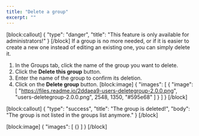```yaml
---
title: "Delete a group"
excerpt: ""
---
```

[block:callout]
{
  "type": "danger",
  "title": "This feature is only available for administrators!"
}
[/block]
If a group is no more needed, or if it is easier to create a new one instead of editing an existing one, you can simply delete it.

1. In the Groups tab, click the name of the group you want to delete.
2. Click the **Delete this group** button.
3. Enter the name of the group to confirm its deletion.
4. Click on the **Delete group** button. 
[block:image]
{
  "images": [
    {
      "image": [
        "https://files.readme.io/2ddaea9-users-deletegroup-2.0.0.png",
        "users-deletegroup-2.0.0.png",
        2548,
        1350,
        "#595e68"
      ]
    }
  ]
}
[/block]

[block:callout]
{
  "type": "success",
  "title": "The group is deleted!",
  "body": "The group is not listed in the groups list anymore."
}
[/block]

[block:image]
{
  "images": [
    {}
  ]
}
[/block]